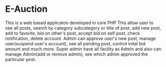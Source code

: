 # E-Auction
This is a web based applicaton developed in core PHP 
This allow user to see all posts, search by category subcategory or title of post, add new post, add to favorite, bid on other's post, accept bid on self post, check notification, delete account.
Admin can approve user's new post, manage user(suspend user's account), see all pending post, control inital bid amount and much more.
Super admin have all facility as Admin and also can manage Admin(add or remove admin), see which admin approved the particular post.
